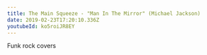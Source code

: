 ```yaml
---
title: The Main Squeeze - "Man In The Mirror" (Michael Jackson)
date: 2019-02-23T17:20:10.336Z
youtubeId: ko5roiJR8EY
---
```

Funk rock covers
